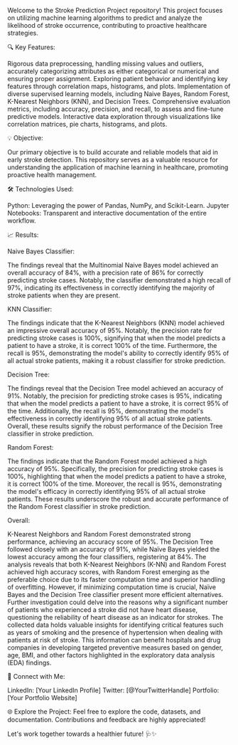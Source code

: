 Welcome to the Stroke Prediction Project repository! This project focuses on utilizing machine learning algorithms to predict and analyze the likelihood of stroke occurrence, contributing to proactive healthcare strategies.

🔍 Key Features:

  Rigorous data preprocessing, handling missing values and outliers, accurately categorizing attributes as either categorical or numerical and ensuring proper assignment. Exploring patient behavior and identifying key features through correlation maps, histograms, and plots.
Implementation of diverse supervised learning models, including Naive Bayes, Random Forest, K-Nearest Neighbors (KNN), and Decision Trees.
Comprehensive evaluation metrics, including accuracy, precision, and recall, to assess and fine-tune predictive models.
Interactive data exploration through visualizations like correlation matrices, pie charts, histograms, and plots.

💡 Objective:

  Our primary objective is to build accurate and reliable models that aid in early stroke detection. This repository serves as a valuable resource for understanding the application of machine learning in healthcare, promoting proactive health management.

🛠️ Technologies Used:

Python: Leveraging the power of Pandas, NumPy, and Scikit-Learn.
Jupyter Notebooks: Transparent and interactive documentation of the entire workflow.


📈 Results:

Naive Bayes Classifier:

  The findings reveal that the Multinomial Naive Bayes model achieved an overall accuracy of 84%, with a precision rate of 86% for correctly predicting stroke cases. Notably, the classifier demonstrated a high recall of 97%, indicating its effectiveness in correctly identifying the majority of stroke patients when they are present.


KNN Classifier:

  The findings indicate that the K-Nearest Neighbors (KNN) model achieved an impressive overall accuracy of 95%. Notably, the precision rate for predicting stroke cases is 100%, signifying that when the model predicts a patient to have a stroke, it is correct 100% of the time. Furthermore, the recall is 95%, demonstrating the model's ability to correctly identify 95% of all actual stroke patients, making it a robust classifier for stroke prediction.


Decision Tree:

  The findings reveal that the Decision Tree model achieved an accuracy of 91%. Notably, the precision for predicting stroke cases is 95%, indicating that when the model predicts a patient to have a stroke, it is correct 95% of the time. Additionally, the recall is 95%, demonstrating the model's effectiveness in correctly identifying 95% of all actual stroke patients. Overall, these results signify the robust performance of the Decision Tree classifier in stroke prediction.


Random Forest:


  The findings indicate that the Random Forest model achieved a high accuracy of 95%. Specifically, the precision for predicting stroke cases is 100%, highlighting that when the model predicts a patient to have a stroke, it is correct 100% of the time. Moreover, the recall is 95%, demonstrating the model's efficacy in correctly identifying 95% of all actual stroke patients. These results underscore the robust and accurate performance of the Random Forest classifier in stroke prediction.


Overall:

  K-Nearest Neighbors and Random Forest demonstrated strong performance, achieving an accuracy score of 95%. The Decision Tree followed closely with an accuracy of 91%, while Naïve Bayes yielded the lowest accuracy among the four classifiers, registering at 84%. The analysis reveals that both K-Nearest Neighbors (K-NN) and Random Forest achieved high accuracy scores, with Random Forest emerging as the preferable choice due to its faster computation time and superior handling of overfitting. However, if minimizing computation time is crucial, Naïve Bayes and the Decision Tree classifier present more efficient alternatives. Further investigation could delve into the reasons why a significant number of patients who experienced a stroke did not have heart disease, questioning the reliability of heart disease as an indicator for strokes. The collected data holds valuable insights for identifying critical features such as years of smoking and the presence of hypertension when dealing with patients at risk of stroke. This information can benefit hospitals and drug companies in developing targeted preventive measures based on gender, age, BMI, and other factors highlighted in the exploratory data analysis (EDA) findings.


🔗 Connect with Me:

LinkedIn: [Your LinkedIn Profile]
Twitter: [@YourTwitterHandle]
Portfolio: [Your Portfolio Website]


🌐 Explore the Project:
Feel free to explore the code, datasets, and documentation. Contributions and feedback are highly appreciated!

Let's work together towards a healthier future! 🩺✨
